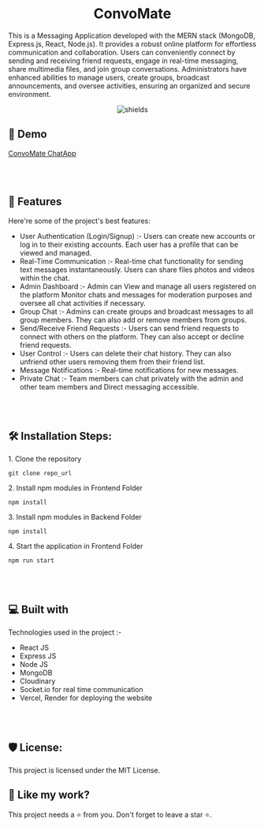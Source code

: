 <h1 align="center" id="title">ConvoMate</h1>

<p id="description">This is a Messaging Application developed with the MERN stack (MongoDB, Express.js, React, Node.js). It provides a robust online platform for effortless communication and collaboration. Users can conveniently connect by sending and receiving friend requests, engage in real-time messaging, share multimedia files, and join group conversations. Administrators have enhanced abilities to manage users, create groups, broadcast announcements, and oversee activities, ensuring an organized and secure environment.</p>

<p align="center"><img src="https://img.shields.io/badge/License-MIT-green" alt="shields"></p>

<h2>🚀 Demo</h2>

[ConvoMate ChatApp](https://convo-mate-chat-beu8s2jzt-divyanshu800s-projects.vercel.app/)


  <br></br>
  
<h2>🧐 Features</h2>

Here're some of the project's best features:

*   User Authentication (Login/Signup) :- Users can create new accounts or log in to their existing accounts. Each user has a profile that can be viewed and managed.
*   Real-Time Communication :- Real-time chat functionality for sending text messages instantaneously. Users can share files photos and videos within the chat.
*   Admin Dashboard :- Admin can View and manage all users registered on the platform Monitor chats and messages for moderation purposes and oversee all chat activities if necessary.
*   Group Chat :- Admins can create groups and broadcast messages to all group members. They can also add or remove members from groups.
*   Send/Receive Friend Requests :- Users can send friend requests to connect with others on the platform. They can also accept or decline friend requests.
*   User Control :- Users can delete their chat history. They can also unfriend other users removing them from their friend list.
*   Message Notifications :- Real-time notifications for new messages.
*   Private Chat :- Team members can chat privately with the admin and other team members and Direct messaging accessible.


 <br></br>
 
<h2>🛠️ Installation Steps:</h2>

<p>1. Clone the repository</p>

```
git clone repo_url
```

<p>2. Install npm modules in Frontend Folder</p>

```
npm install
```

<p>3. Install npm modules in Backend Folder</p>

```
npm install
```

<p>4. Start the application in Frontend Folder</p>

```
npm run start
```

  

 <br></br>
 
<h2>💻 Built with</h2>

Technologies used in the project :-

*   React JS
*   Express JS
*   Node JS
*   MongoDB
*   Cloudinary
*   Socket.io for real time communication
*   Vercel, Render for deploying the website

 <br></br>
<h2>🛡️ License:</h2>

This project is licensed under the MIT License.

<h2>💖 Like my work?</h2>

This project needs a ⭐️ from you. Don't forget to leave a star ⭐️.
